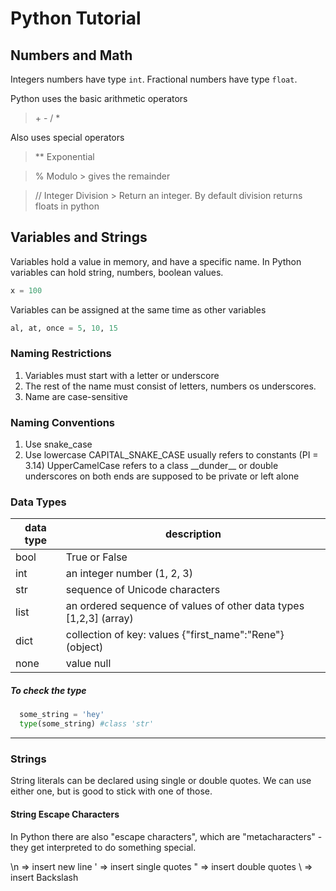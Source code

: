 # Python Tutorial


## Numbers and Math

Integers numbers have type `int`.
Fractional numbers have type `float`.

Python uses the basic arithmetic operators
> \+ - / *

Also uses special operators

> ** Exponential

> % Modulo > gives the remainder

>// Integer Division > Return an integer. By default division returns floats in python

## Variables and Strings

Variables hold a value in memory, and have a specific name. 
In Python variables can hold string, numbers, boolean values.

```python
x = 100
```
Variables can be assigned at the same time as other variables
```python
al, at, once = 5, 10, 15
```

### Naming Restrictions

1. Variables must start with a letter or underscore
2. The rest of the name must consist of letters, numbers os underscores.
3. Name are case-sensitive

### Naming Conventions
1. Use snake_case 
2. Use lowercase 
  CAPITAL_SNAKE_CASE usually refers to constants (PI = 3.14)
  UpperCamelCase refers to a class
  \_\_dunder__ or double underscores on both ends are supposed to be private or left alone 

### Data Types
|data type| description|
|---------| -----------|
|bool     | True or False|
|int| an integer number (1, 2, 3)|
|str| sequence of Unicode characters|
|list| an ordered sequence of values of other data types [1,2,3] (array)|
|dict|collection of key: values {"first_name":"Rene"} (object)|
|none| value null|


##### To check the type
```python
  some_string = 'hey'
  type(some_string) #class 'str'
```

---

### Strings

String literals can be declared using single or double quotes. We can use either one, but is good to stick with one of those.


#### String Escape Characters 

In Python there are also "escape characters", which are "metacharacters" - they get interpreted to do something special.

\n => insert new line
\' => insert single quotes
\" => insert double quotes
\\ => insert Backslash
